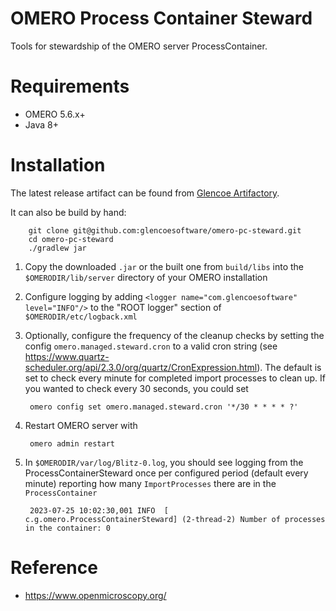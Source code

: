 OMERO Process Container Steward
===============================

Tools for stewardship of the OMERO server ProcessContainer.

Requirements
============

* OMERO 5.6.x+
* Java 8+

Installation
============

The latest release artifact can be found from
[Glencoe Artifactory](https://artifacts.glencoesoftware.com/ui/native/omero-plus/com/glencoesoftware/omero/).

It can also be build by hand:

        git clone git@github.com:glencoesoftware/omero-pc-steward.git
        cd omero-pc-steward
        ./gradlew jar

1. Copy the downloaded `.jar` or the built one from `build/libs` into the `$OMERODIR/lib/server` directory of your OMERO installation

2. Configure logging by adding `<logger name="com.glencoesoftware" level="INFO"/>` to the "ROOT logger" section of `$OMERODIR/etc/logback.xml`

3. Optionally, configure the frequency of the cleanup checks by setting the config `omero.managed.steward.cron` to a valid cron string (see https://www.quartz-scheduler.org/api/2.3.0/org/quartz/CronExpression.html). The default is set to check every minute for completed import processes to clean up. If you wanted to check every 30 seconds, you could set

        omero config set omero.managed.steward.cron '*/30 * * * * ?'

5. Restart OMERO server with

        omero admin restart

6. In `$OMERODIR/var/log/Blitz-0.log`, you should see logging from the ProcessContainerSteward once per configured period (default every minute) reporting how many `ImportProcesses` there are in the `ProcessContainer`

		2023-07-25 10:02:30,001 INFO  [       c.g.omero.ProcessContainerSteward] (2-thread-2) Number of processes in the container: 0

Reference
=========

* https://www.openmicroscopy.org/
